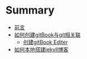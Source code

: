 # Summary

* [前言](README.md)
* [如何创建gitBook与git相关联](ru-he-chuang-jian-gitbook-yu-git-xiang-guan-lian.md)
  * [创建gitBook Editer](ru-he-chuang-jian-gitbook-yu-git-xiang-guan-lian/chuang-jian-gitbook-editer.md)
* [如何本地搭建jekyll博客](ru-he-ben-di-da-jian-jing-tai-bo-ke.md)

